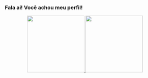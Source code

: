 ### Fala ai! Você achou meu perfil!

<div align="center">
  <a href="https://github.com/leo-serrao">
  <img height="180em" src="https://github-readme-stats.vercel.app/api?username=leo-serrao&show_icons=true&theme=dracula&include_all_commits=true&count_private=true"/>
  <img height="180em" src="https://github-readme-stats.vercel.app/api/top-langs/?username=leo-serrao&layout=compact&langs_count=7&theme=dracula"/>
</div>
